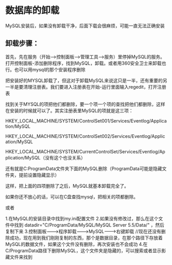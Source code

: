 # 数据库的卸载
MySQL安装后，如果没有卸载干净，后面下载会很麻烦，可能一直无法正确安装
## 卸载步骤：
首先，先在服务（开始——>控制面板——>管理工具——>服务）里停掉MySQL的服务。打开控制面板-添加删除程序，找到MySQL，卸载。或者用360安全卫士来卸载也行。也可以用mysql的那个安装程序删除

把安装好的MYSQL卸载了，但这对于卸载MySQL来说这只是一半，还有重要的另一半是要清理注册表。我们要进入注册表在开始-运行里面输入regedit，打开注册表

找到关于MYSQL的项把他们都删除，要一个项一个项的查找把他们都删除，这样在安装的时候就可以了。其实注册表里MySQL的项就是这三项：

HKEY_LOCAL_MACHINE/SYSTEM/ControlSet001/Services/Eventlog/Application/MySQL

HKEY_LOCAL_MACHINE/SYSTEM/ControlSet002/Services/Eventlog/Application/MySQL

HKEY_LOCAL_MACHINE/SYSTEM/CurrentControlSet/Services/Eventlog/Application/MySQL（没有这个也没关系）

还有就是C:ProgramData文件夹下面的MySQL删除（ProgramData可能是隐藏文件夹，提前设置隐藏显示）

这样，把上面的四项删除了之后，MySQL就基本卸载完全了。

如果你还不放心的话，可以在C盘查找mysql，把相关的项都删除。


或者

1.在MySQL的安装目录中找到my.ini配置文件
2.如果没有修改过，那么在这个文件中找到 datadir="C/ProgramData/MySQL/MySQL Server 5.5/Data/" ，然后复制下来
3.控制面板--->程序卸载--->MySQL--->右键卸载
//现在还没有删除成功，现在用到我们刚刚复制的东西，那个是数据目录，在那个路径下存放着MySQL的数据文件，如果这个文件没有删除，再次安装也不会成功
4.在C/ProgramData路径下删除MySQL，这个文件夹是隐藏的，可以搜索或者显示影藏文件来找到

